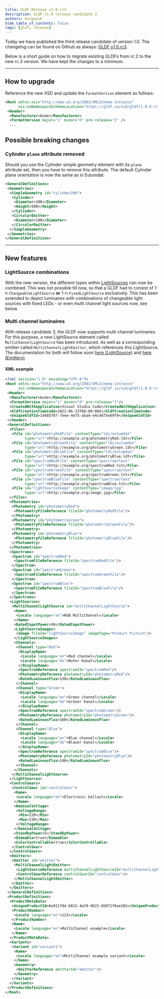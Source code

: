 ```yaml
---
title: GLDF Release v1.0.rc3
description: GLDF v1.0 releace candidate 3
authors: Kurpanik
hide_table_of_contents: false
tags: [gldf, release]
---
```



Today we have published the third release candidate of version 1.0. The changelog can be found on Github as always: [GLDF v1.0.rc3](https://github.com/globallightingdata/gldf/releases/tag/v1.0.0-rc.3).

Below is a short guide on how to migrate existing GLDFs from rc.2 to the new rc.3 version. We have kept the changes to a minimum.
<!--truncate-->

---

## How to upgrade

Reference the new XSD and update the `FormatVersion` element as follows:

```xml showLineNumbers {2,5}
<Root xmlns:xsi="http://www.w3.org/2001/XMLSchema-instance" 
      xsi:noNamespaceSchemaLocation="https://gldf.io/xsd/gldf/1.0.0-rc.3/gldf.xsd">
 <Header>
  <Manufacturer>Acme</Manufacturer>
  <FormatVersion major="1" minor="0" pre-release="3" />
  ...
```

## Possible breaking changes

### Cylinder `plane` attribute removed

Should you use the Cylinder simple geometry element with its `plane` attribute set, then you have to remove this attribute. The default Cylinder plane orientation is now the same as in Eulumdat.

```xml showLineNumbers {4}
<GeneralDefinitions>
 <Geometries>
  <SimpleGeometry id="cylinder200">
   <Cylinder>
    <Diameter>200</Diameter>
    <Height>500</Height>
   </Cylinder>
   <CircularEmitter>
    <Diameter>190</Diameter>
   </CircularEmitter>
  </SimpleGeometry>
 </Geometries>  
</GeneralDefinitions>
```

---

## New features

### LightSource combinations

With the new version, the different types within [LightSources](/docs/structure/light-sources) can now be combined. This was not possible till now, so that a GLDF had to consist of 1-n `ChangeableLightSource` **or** 1-n `FixedLightSource` exclusively. This has been extended  to depict luminaires with combinations of changeable light sources with fixed LEDs - or even multi channel light sources now, see below.

### Multi channel luminaires

With release candidate 3, the GLDF now supports multi channel luminaires. For this purpose, a new LightSource element called `MultiChannelLightSource` has been introduced. As well as a corresponding emitter called `MultiChannelLightEmitter`, which references this LightSource. The documentation for both will follow soon [here (LightSource)](/docs/structure/light-sources) and [here (Emitters)](/docs/structure/emitters).

#### XML example

```xml showLineNumbers {51-88,107-112,131}
<?xml version="1.0" encoding="UTF-8"?>
<Root xmlns:xsi="http://www.w3.org/2001/XMLSchema-instance" 
      xsi:noNamespaceSchemaLocation="https://gldf.io/xsd/gldf/1.0.0-rc.3/gldf.xsd">
 <Header>
  <Manufacturer>Acme</Manufacturer>
  <FormatVersion major="1" minor="0" pre-release="3"/>
  <CreatedWithApplication>Visual Studio Code</CreatedWithApplication>
  <GldfCreationTimeCode>2023-06-23T08:00:00Z</GldfCreationTimeCode>
  <UniqueGldfId>1d485787-7eee-4e75-aba4-e4c4875e69f9</UniqueGldfId>
 </Header>
 <GeneralDefinitions>
  <Files>
   <File id="photometryRedFile" contentType="ldc/eulumdat" 
         type="url">http://example.org/photometryRed.ldt</File>
   <File id="photometryGreenFile" contentType="ldc/eulumdat" 
         type="url">http://example.org/photometryGreen.ldt</File>
   <File id="photometryBlueFile" contentType="ldc/eulumdat" 
         type="url">http://example.org/photometryBlue.ldt</File>
   <File id="spectrumRedFile" contentType="spectrum/text" 
         type="url">http://example.org/spectrumRed.txt</File>
   <File id="spectrumGreenFile" contentType="spectrum/text" 
         type="url">http://example.org/spectrumGreen.txt</File>
   <File id="spectrumBlueFile" contentType="spectrum/text" 
         type="url">http://example.org/spectrumBlue.txt</File>
   <File id="lightSourceImage" contentType="image/jpg" 
         type="url">http://example.org/image.jpg</File>
  </Files>
  <Photometries>
   <Photometry id="photometryRed">
    <PhotometryFileReference fileId="photometryRedFile"/>
   </Photometry>
   <Photometry id="photometryGreen">
    <PhotometryFileReference fileId="photometryGreenFile"/>
   </Photometry>
   <Photometry id="photometryBlue">
    <PhotometryFileReference fileId="photometryBlueFile"/>
   </Photometry>
  </Photometries>
  <Spectrums>
   <Spectrum id="spectrumRed">
    <SpectrumFileReference fileId="spectrumRedFile"/>
   </Spectrum>
   <Spectrum id="spectrumGreen">
    <SpectrumFileReference fileId="spectrumGreenFile"/>
   </Spectrum>
   <Spectrum id="spectrumBlue">
    <SpectrumFileReference fileId="spectrumBlueFile"/>
   </Spectrum>
  </Spectrums>
  <LightSources>
   <MultiChannelLightSource id="multiChannelLightSource">
    <Name>
     <Locale language="en">RGB MultiChannel</Locale>
    </Name>
    <RatedInputPower>50</RatedInputPower>
    <LightSourceImages>
     <Image fileId="lightSourceImage" imageType="Product Picture"/>
    </LightSourceImages>
    <Channels>
     <Channel type="Red">
      <DisplayName>
       <Locale language="en">Red channel</Locale>
       <Locale language="de">Roter Kanal</Locale>
      </DisplayName>
      <SpectrumReference spectrumId="spectrumRed"/>
      <PhotometryReference photometryId="photometryRed"/>
      <RatedLuminousFlux>150</RatedLuminousFlux>
     </Channel>
     <Channel type="Green">
      <DisplayName>
       <Locale language="en">Green channel</Locale>
       <Locale language="de">Grüner Kanal</Locale>
      </DisplayName>
      <SpectrumReference spectrumId="spectrumGreen"/>
      <PhotometryReference photometryId="photometryGreen"/>
      <RatedLuminousFlux>160</RatedLuminousFlux>
     </Channel>
     <Channel type="Blue">
      <DisplayName>
       <Locale language="en">Blue channel</Locale>
       <Locale language="de">Blauer Kanal</Locale>
      </DisplayName>
      <SpectrumReference spectrumId="spectrumBlue"/>
      <PhotometryReference photometryId="photometryBlue"/>
      <RatedLuminousFlux>140</RatedLuminousFlux>
     </Channel>
    </Channels>
   </MultiChannelLightSource>
  </LightSources>
  <ControlGears>
   <ControlGear id="controlGear">
    <Name>
     <Locale language="en">Electronic ballast</Locale>
    </Name>
    <NominalVoltage>
     <VoltageRange>
      <Min>220</Min>
      <Max>230</Max>
     </VoltageRange>
    </NominalVoltage>
    <StandbyPower>5</StandbyPower>
    <Dimmable>true</Dimmable>
    <ColorControllable>true</ColorControllable>
   </ControlGear>
  </ControlGears>
  <Emitters>
   <Emitter id="emitter">
    <MultiChannelLightEmitter>
     <LightSourceReference multiChannelLightSourceId="multiChannelLightSource"/>
     <ControlGearReference controlGearId="controlGear"/>
    </MultiChannelLightEmitter>
   </Emitter>
  </Emitters>
 </GeneralDefinitions>
 <ProductDefinitions>
  <ProductMetaData>
   <UniqueProductId>6a911f84-b812-4e29-9622-6b971f6ae202</UniqueProductId>
   <ProductNumber>
    <Locale language="en">123</Locale>
   </ProductNumber>
   <Name>
    <Locale language="en">MultiChannel example</Locale>
   </Name>
  </ProductMetaData>
  <Variants>
   <Variant id="variant1">
    <Name>
     <Locale language="en">MultiChannel example variant</Locale>
    </Name>
    <Geometry>
     <EmitterReference emitterId="emitter"/>
    </Geometry>
   </Variant>
  </Variants>
 </ProductDefinitions>
</Root>
```
